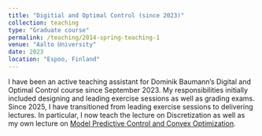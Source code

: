 ```yaml
---
title: "Digitial and Optimal Control (since 2023)"
collection: teaching
type: "Graduate course"
permalink: /teaching/2014-spring-teaching-1
venue: "Aalto University"
date: 2023
location: "Espoo, Finland"
---
```


I have been an active teaching assistant for Dominik Baumann’s Digital and Optimal Control course since September 2023. My responsibilities initially included designing and leading exercise sessions as well as grading exams. Since 2025, I have transitioned from leading exercise sessions to delivering lectures. In particular, I now teach the lecture on Discretization as well as my own lecture on [Model Predictive Control and Convex Optimization](/files/12_MPC_convex_optimization.pdf).
